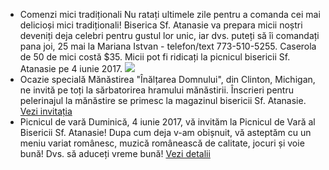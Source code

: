 * <label>Comenzi mici tradiționali</label> Nu ratați ultimele zile pentru a comanda cei mai delicioși mici tradiționali! Biserica Sf. Atanasie va prepara micii noștri deveniți deja celebri pentru gustul lor unic, iar dvs. puteți să îi comandați pana joi, 25 mai la Mariana Istvan - telefon/text 773-510-5255. Caserola de 50 de mici costă $35. Micii pot fi ridicați la picnicul bisericii Sf. Atanasie pe 4 iunie 2017.
  <img class="img img-responsive" src="{{ site.baseurl }}/img/2017/mici.jpg" />
* <label>Ocazie specială</label> Mănăstirea "Înălțarea Domnului", din Clinton, Michigan, ne invită pe toți la sărbatorirea hramului mănăstirii. Înscrieri pentru pelerinajul la mănăstire se primesc la magazinul bisericii Sf. Atanasie. <a class="pull-right1 clearfix1" href="{{ site.baseurl }}/ro/2017/invitatie-inaltarea-domnului.html">Vezi invitația</a>
* <label>Picnicul de vară</label> Duminică, 4 iunie 2017, vă invităm la Picnicul de Vară al Bisericii Sf. Atanasie! Dupa cum deja v-am obișnuit, vă asteptăm cu un meniu variat românesc, muzică românească de calitate, jocuri și voie bună! Dvs. să aduceți vreme bună! <a href="{{ site.baseurl }}/ro/2017/picnic-vara.html">Vezi detalii</a>